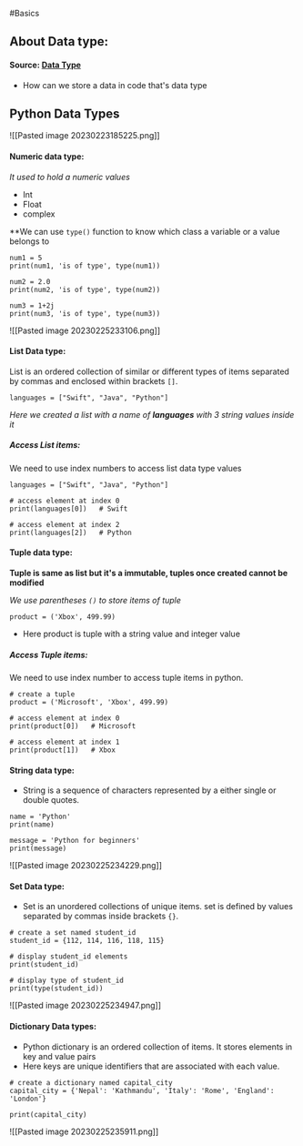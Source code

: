#Basics
## About Data type:


#### Source: [Data Type](https://www.programiz.com/python-programming/variables-datatypes)

* How can we store a data in code that's data type

## Python Data Types

![[Pasted image 20230223185225.png]]

#### Numeric data type:
*It used to hold a numeric values*
* Int
* Float
* complex

**We can use `type()` function to know which class a variable or a value belongs to

```
num1 = 5
print(num1, 'is of type', type(num1))

num2 = 2.0
print(num2, 'is of type', type(num2))

num3 = 1+2j
print(num3, 'is of type', type(num3))
```

![[Pasted image 20230225233106.png]]

#### List Data type:

List is an ordered collection of similar or different types of items separated by commas and enclosed within brackets `[]`.

```
languages = ["Swift", "Java", "Python"]
```

*Here we created a list with a name of **languages** with 3 string values inside it*

##### Access List items:

We need to use index numbers to access list data type values

```
languages = ["Swift", "Java", "Python"]

# access element at index 0
print(languages[0])   # Swift

# access element at index 2
print(languages[2])   # Python
```


#### Tuple data type:

**Tuple is same as list but it's a immutable, tuples once created cannot be modified**

*We use parentheses `()` to store items of tuple*

```
product = ('Xbox', 499.99)
```

* Here product is tuple with a string value and integer value

##### Access Tuple items:

We need to use index number to access tuple items in python.

```
# create a tuple 
product = ('Microsoft', 'Xbox', 499.99)

# access element at index 0
print(product[0])   # Microsoft

# access element at index 1
print(product[1])   # Xbox
```


#### String data type:

* String is a sequence of characters represented by a either single or double quotes.

```
name = 'Python'
print(name)  

message = 'Python for beginners'
print(message)
```

![[Pasted image 20230225234229.png]]

#### Set Data type:

* Set is an unordered collections of unique items. set is defined by values separated by commas inside brackets `{}`.

```
# create a set named student_id
student_id = {112, 114, 116, 118, 115}

# display student_id elements
print(student_id)

# display type of student_id
print(type(student_id))
```

![[Pasted image 20230225234947.png]]


#### Dictionary Data types:

* Python dictionary is an ordered collection of items. It stores elements in key and value pairs
* Here keys are unique identifiers that are associated with each value.

```
# create a dictionary named capital_city
capital_city = {'Nepal': 'Kathmandu', 'Italy': 'Rome', 'England': 'London'}

print(capital_city)
```

![[Pasted image 20230225235911.png]]

